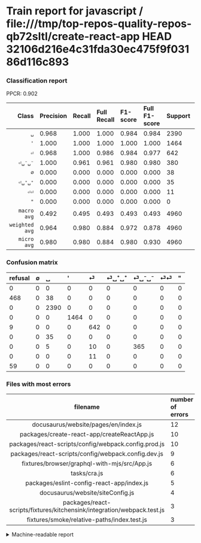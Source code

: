 # Train report for javascript / file:///tmp/top-repos-quality-repos-qb72sltl/create-react-app HEAD 32106d216e4c31fda30ec475f9f03186d116c893

### Classification report

PPCR: 0.902

| Class | Precision | Recall | Full Recall | F1-score | Full F1-score | Support | Full Support | PPCR |
|------:|:----------|:-------|:------------|:---------|:---------|:--------|:-------------|:-----|
| `␣` | 0.968| 1.000| 1.000| 0.984| 0.984| 2390| 2390| 1.000 |
| `'` | 1.000| 1.000| 1.000| 1.000| 1.000| 1464| 1464| 1.000 |
| `⏎` | 0.968| 1.000| 0.986| 0.984| 0.977| 642| 651| 0.986 |
| `⏎␣⁻␣⁻` | 1.000| 0.961| 0.961| 0.980| 0.980| 380| 380| 1.000 |
| `∅` | 0.000| 0.000| 0.000| 0.000| 0.000| 38| 506| 0.075 |
| `⏎␣⁺␣⁺` | 0.000| 0.000| 0.000| 0.000| 0.000| 35| 35| 1.000 |
| `⏎⏎` | 0.000| 0.000| 0.000| 0.000| 0.000| 11| 11| 1.000 |
| `"` | 0.000| 0.000| 0.000| 0.000| 0.000| 0| 59| 0.000 |
| `macro avg` | 0.492| 0.495| 0.493| 0.493| 0.493| 4960| 5496| 0.902 |
| `weighted avg` | 0.964| 0.980| 0.884| 0.972| 0.878| 4960| 5496| 0.902 |
| `micro avg` | 0.980| 0.980| 0.884| 0.980| 0.930| 4960| 5496| 0.902 |

### Confusion matrix

|refusal|  ∅| ␣| '| ⏎| ⏎␣⁺␣⁺| ⏎␣⁻␣⁻| ⏎⏎| "| 
|:---|:---|:---|:---|:---|:---|:---|:---|:---|
|0 |0 |0 |0 |0 |0 |0 |0 |0 |
|468 |0 |38 |0 |0 |0 |0 |0 |0 |
|0 |0 |2390 |0 |0 |0 |0 |0 |0 |
|0 |0 |0 |1464 |0 |0 |0 |0 |0 |
|9 |0 |0 |0 |642 |0 |0 |0 |0 |
|0 |0 |35 |0 |0 |0 |0 |0 |0 |
|0 |0 |5 |0 |10 |0 |365 |0 |0 |
|0 |0 |0 |0 |11 |0 |0 |0 |0 |
|59 |0 |0 |0 |0 |0 |0 |0 |0 |

### Files with most errors

| filename | number of errors|
|:----:|:-----|
| docusaurus/website/pages/en/index.js | 12 |
| packages/create-react-app/createReactApp.js | 10 |
| packages/react-scripts/config/webpack.config.prod.js | 10 |
| packages/react-scripts/config/webpack.config.dev.js | 9 |
| fixtures/browser/graphql-with-mjs/src/App.js | 6 |
| tasks/cra.js | 6 |
| packages/eslint-config-react-app/index.js | 5 |
| docusaurus/website/siteConfig.js | 4 |
| packages/react-scripts/fixtures/kitchensink/integration/webpack.test.js | 3 |
| fixtures/smoke/relative-paths/index.test.js | 3 |

<details>
    <summary>Machine-readable report</summary>
```json
{
  "cl_report": {"\"": {"f1-score": 0.0, "precision": 0.0, "recall": 0.0, "support": 0}, "\u0027": {"f1-score": 1.0, "precision": 1.0, "recall": 1.0, "support": 1464}, "macro avg": {"f1-score": 0.4934647284587127, "precision": 0.49209015672096046, "recall": 0.4950657894736842, "support": 4960}, "micro avg": {"f1-score": 0.9800403225806451, "precision": 0.9800403225806451, "recall": 0.9800403225806451, "support": 4960}, "weighted avg": {"f1-score": 0.9717024480686467, "precision": 0.9637359500689249, "recall": 0.9800403225806451, "support": 4960}, "\u2205": {"f1-score": 0.0, "precision": 0.0, "recall": 0.0, "support": 38}, "\u23ce": {"f1-score": 0.9839080459770114, "precision": 0.9683257918552036, "recall": 1.0, "support": 642}, "\u23ce\u23ce": {"f1-score": 0.0, "precision": 0.0, "recall": 0.0, "support": 11}, "\u23ce\u2423\u207a\u2423\u207a": {"f1-score": 0.0, "precision": 0.0, "recall": 0.0, "support": 35}, "\u23ce\u2423\u207b\u2423\u207b": {"f1-score": 0.9798657718120806, "precision": 1.0, "recall": 0.9605263157894737, "support": 380}, "\u2423": {"f1-score": 0.9839440098806093, "precision": 0.9683954619124797, "recall": 1.0, "support": 2390}},
  "cl_report_full": {"\"": {"f1-score": 0.0, "precision": 0.0, "recall": 0.0, "support": 59}, "\u0027": {"f1-score": 1.0, "precision": 1.0, "recall": 1.0, "support": 1464}, "macro avg": {"f1-score": 0.4926223414330474, "precision": 0.49209015672096046, "recall": 0.4933376788746059, "support": 5496}, "micro avg": {"f1-score": 0.9298010711553175, "precision": 0.9800403225806451, "recall": 0.8844614264919942, "support": 5496}, "weighted avg": {"f1-score": 0.8777496657941442, "precision": 0.8713328319629848, "recall": 0.8844614264919942, "support": 5496}, "\u2205": {"f1-score": 0.0, "precision": 0.0, "recall": 0.0, "support": 506}, "\u23ce": {"f1-score": 0.9771689497716893, "precision": 0.9683257918552036, "recall": 0.9861751152073732, "support": 651}, "\u23ce\u23ce": {"f1-score": 0.0, "precision": 0.0, "recall": 0.0, "support": 11}, "\u23ce\u2423\u207a\u2423\u207a": {"f1-score": 0.0, "precision": 0.0, "recall": 0.0, "support": 35}, "\u23ce\u2423\u207b\u2423\u207b": {"f1-score": 0.9798657718120806, "precision": 1.0, "recall": 0.9605263157894737, "support": 380}, "\u2423": {"f1-score": 0.9839440098806093, "precision": 0.9683954619124797, "recall": 1.0, "support": 2390}},
  "ppcr": 0.9024745269286754
}
```
</details>
